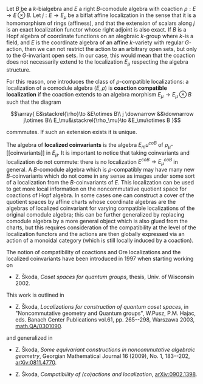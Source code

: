 Let $B$ be a $k$-bialgebra and $E$ a right $B$-comodule algebra with coaction $\rho:E\to E\otimes B$. Let $j : E\to E_\mu$ be a biflat affine localization in the sense that it is a homomorphism of rings (affiness), and that the extension of scalars along $j$ is an exact localization functor whose right adjoint is also exact. If $B$ is a Hopf algebra of coordinate functions on an alegbraic $k$-group where $k$-is a field, and $E$ is the coordinate algebra of an affine $k$-variety with regular $G$-action, then we can not restrict the action to an arbitrary open sets, but only to the $G$-invariant open sets. In our case, this would mean that the  coaction does not necessarily extend to the localization $E_\mu$ respecting the algebra structure.  

For this reason, one introduces the class of $\rho$-compatible localizations: a localization of a comodule algebra $(E,\rho)$ is **coaction compatible localization** if the coaction extends to an algebra morphism $E_\mu\to E_\mu\otimes B$ such that the diagram

$$\array{
E&\stackrel{\rho}\to &E\otimes B\\
j \downarrow &&\downarrow j\otimes B\\
E_\mu&\stackrel{\rho_\mu}\to &E_\mu\otimes B
}$$

commmutes. If such an extension exists it is unique. 

The algebra of **localized coinvariants** is the algebra $E_mu^{co B}$ of $\rho_\mu$-[[coinvariants]] in $E_\mu$. It is important to notice that taking coinvariants and localization do not commute: there is no localization
$E^{co B}\to E^{co B}_\mu$ in general. A $B$-comodule algebra which is $\rho$-compatibly may have many new $B$-coinvariants which do not come in any sense as images under some sort of a localization from the $B$-coinvariants of $E$. This localization can be used to get more local information on the noncommutative quotient space for coactions of Hopf algebra. In some cases one can construct a cover of the quotient spaces by affine charts whose coordinate algebras are the algebras of localized coinvariant for varying compatible localizations of the original comodule algebra; this can be further generalized by replacing comodule algebra by a more general object which is also glued from the charts, but this requires consideration of the compatibility at the level of the localization functors and the actions are then globally expressed via an action of a monoidal category (which is still locally induced by a coaction). 

The notion of compatibility of coactions and Ore localizations and the localized coinvariants have been introduced in 1997 when starting working on

* Z. &#352;koda, _Coset spaces for quantum groups_, thesis, Univ. of Wisconsin 2002.
 
This work is outlined in 

* Z. &#352;koda, _Localizations for construction of quantum coset spaces_, in "Noncommutative geometry and Quantum groups", W.Pusz,  P.M. Hajac, eds. Banach Center Publications vol.61, pp. 265--298, Warszawa 2003, [math.QA/0301090](http://arxiv.org/abs/math.QA/0301090).

and generalized in 

* Z. &#352;koda, _Some equivariant constructions in noncommutative algebraic geometry_, Georgian Mathematical Journal 16 (2009), No. 1, 183--202, [arXiv:0811.4770](http://arxiv.org/abs/0811.4770).

* Z. &#352;koda, _Compatibility of (co)actions and localization_,  [arXiv:0902.1398](http://arxiv.org/abs/0902.1398).


